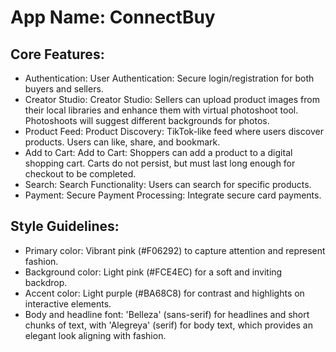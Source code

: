 # **App Name**: ConnectBuy

## Core Features:

- Authentication: User Authentication: Secure login/registration for both buyers and sellers.
- Creator Studio: Creator Studio: Sellers can upload product images from their local libraries and enhance them with virtual photoshoot tool. Photoshoots will suggest different backgrounds for photos.
- Product Feed: Product Discovery: TikTok-like feed where users discover products. Users can like, share, and bookmark.
- Add to Cart: Add to Cart: Shoppers can add a product to a digital shopping cart. Carts do not persist, but must last long enough for checkout to be completed.
- Search: Search Functionality: Users can search for specific products.
- Payment: Secure Payment Processing: Integrate secure card payments.

## Style Guidelines:

- Primary color: Vibrant pink (#F06292) to capture attention and represent fashion.
- Background color: Light pink (#FCE4EC) for a soft and inviting backdrop.
- Accent color: Light purple (#BA68C8) for contrast and highlights on interactive elements.
- Body and headline font: 'Belleza' (sans-serif) for headlines and short chunks of text, with 'Alegreya' (serif) for body text, which provides an elegant look aligning with fashion.